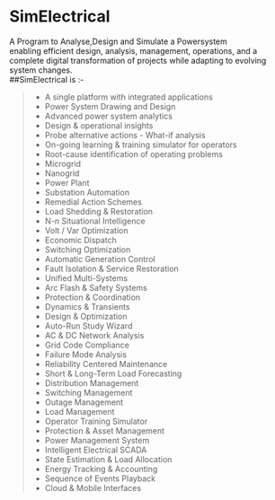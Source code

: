 # SimElectrical
A Program to Analyse,Design and Simulate a Powersystem\
enabling efficient design, analysis, management, operations, and a complete digital transformation of projects while adapting to evolving system changes.\
##SimElectrical is :-
>- A single platform with integrated applications
>- Power System Drawing and Design
>- Advanced power system analytics
>- Design & operational insights
>- Probe alternative actions - What-if analysis
>- On-going learning & training simulator for operators
>- Root-cause identification of operating problems
>- Microgrid
>- Nanogrid
>- Power Plant
>- Substation Automation
>- Remedial Action Schemes
>- Load Shedding & Restoration
>- N-n Situational Intelligence
>- Volt / Var Optimization
>- Economic Dispatch
>- Switching Optimization
>- Automatic Generation Control
>- Fault Isolation & Service Restoration
>- Unified Multi-Systems
>- Arc Flash & Safety Systems
>- Protection & Coordination
>- Dynamics & Transients
>- Design & Optimization
>- Auto-Run Study Wizard
>- AC & DC Network Analysis
>- Grid Code Compliance
>- Failure Mode Analysis
>- Reliability Centered Maintenance
>- Short & Long-Term Load Forecasting
>- Distribution Management
>- Switching Management
>- Outage Management
>- Load Management
>- Operator Training Simulator
>- Protection & Asset Management
>- Power Management System
>- Intelligent Electrical SCADA
>- State Estimation & Load Allocation
>- Energy Tracking & Accounting
>- Sequence of Events Playback
>- Cloud & Mobile Interfaces
